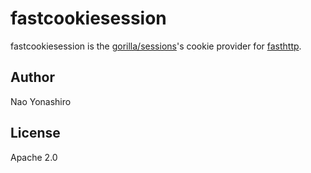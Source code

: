# fastcookiesession

fastcookiesession is the [gorilla/sessions](https://github.com/gorilla/sessions)'s cookie provider for [fasthttp](https://github.com/valyala/fasthttp).

## Author
Nao Yonashiro

## License
Apache 2.0
